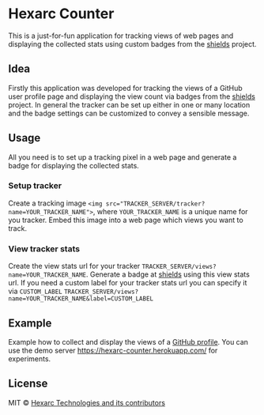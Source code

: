 # Hexarc Counter

This is a just-for-fun application for tracking views of web pages and displaying the collected stats using 
custom badges from the [shields](https://shields.io/) project.

## Idea
Firstly this application was developed for tracking the views of a GitHub user profile page and displaying 
the view count via badges from the [shields](https://shields.io/) project. In general the tracker can be
set up either in one or many location and the badge settings can be customized to convey a sensible message.

## Usage
All you need is to set up a tracking pixel in a web page and generate a badge for displaying
the collected stats.

### Setup tracker
Create a tracking image `<img src="TRACKER_SERVER/tracker?name=YOUR_TRACKER_NAME">`,
where `YOUR_TRACKER_NAME` is a unique name for you tracker. Embed this image into
a web page which views you want to track.

### View tracker stats
Create the view stats url for your tracker `TRACKER_SERVER/views?name=YOUR_TRACKER_NAME`.
Generate a badge at [shields](https://shields.io/endpoint) using this view stats url.
If you need a custom label for your tracker stats url you can specify it via `CUSTOM_LABEL`
`TRACKER_SERVER/views?name=YOUR_TRACKER_NAME&label=CUSTOM_LABEL`

## Example
Example how to collect and display the views of a [GitHub profile](https://github.com/shadeglare/shadeglare#readme).
You can use the demo server https://hexarc-counter.herokuapp.com/ for experiments.

## License
MIT © [Hexarc Technologies and its contributors](https://github.com/hexarc-tech)